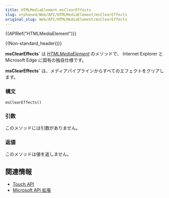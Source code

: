 ```yaml
---
title: HTMLMediaElement.msClearEffects
slug: orphaned/Web/API/HTMLMediaElement/msClearEffects
original_slug: Web/API/HTMLMediaElement/msClearEffects
---
```


{{APIRef("HTMLMediaElement")}}

{{Non-standard_header()}}

**msClearEffects`** は [_HTMLMediaElement_](/ja/docs/Web/API/HTMLMediaElement) のメソッドで、 Internet Explorer と Microsoft Edge に固有の独自仕様です。

**msClearEffects`** は、メディアパイプラインからすべてのエフェクトをクリアします。

### 構文

```js-nolint
msClearEffects()
```

### 引数

このメソッドには引数がありません。

### 返値

このメソッドは値を返しません。

## 関連情報

- [Touch API](/ja/docs/Web/API/Touch)
- [Microsoft API 拡張](/ja/docs/Web/API/Microsoft_Extensions)
